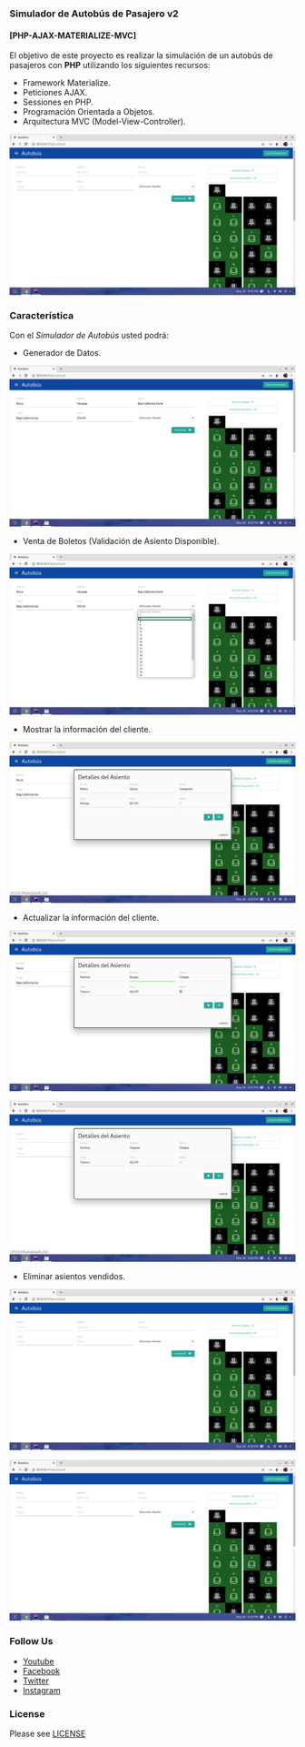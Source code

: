 ### Simulador de Autobús de Pasajero v2 
#### [PHP-AJAX-MATERIALIZE-MVC]

El objetivo de este proyecto es realizar la simulación de un autobús de pasajeros con **PHP** utilizando los siguientes recursos:
- Framework Materialize.
- Peticiones AJAX.
- Sessiones en PHP.
- Programación Orientada a Objetos.
- Arquitectura MVC (Model-View-Controller).

![Simulador de Autobús de Pasajeros](public/ss/ss1.png)

### Característica
Con el *Simulador de Autobús* usted podrá:

- Generador de Datos.

![Simulador de Autobús de Pasajeros](public/ss/ss2.png)

- Venta de Boletos (Validación de Asiento Disponible).

![Simulador de Autobús de Pasajeros](public/ss/ss3.png)

- Mostrar la información del cliente.

![Simulador de Autobús de Pasajeros](public/ss/ss4.png)

- Actualizar la información del cliente.

![Simulador de Autobús de Pasajeros](public/ss/ss5a.png)

![Simulador de Autobús de Pasajeros](public/ss/ss5b.png)

- Eliminar asientos vendidos.

![Simulador de Autobús de Pasajeros](public/ss/ss6a.png)

![Simulador de Autobús de Pasajeros](public/ss/ss6b.png)

### Follow Us
- [Youtube](https://www.youtube.com/channel/UCh94p1M7dg1y9f_Yik1vGjw)
- [Facebook](https://www.fb.com/arteaprogramar/)  
- [Twitter](https://www.twitter.com/arteaprogramar/)
- [Instagram](https://www.instagram.com/arteaprogramar/)

### License
Please see [LICENSE](public/apache-license-2.0.md)
